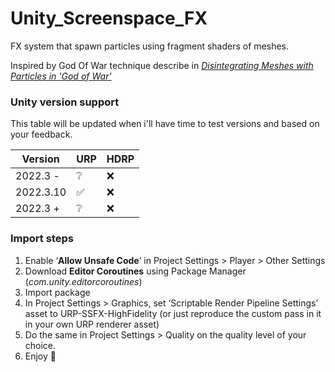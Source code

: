 # Unity_Screenspace_FX

FX system that spawn particles using fragment shaders of meshes. 

Inspired by God Of War technique describe in [*Disintegrating Meshes with Particles in 'God of War'*](https://www.youtube.com/watch?v=ajNSrTprWsg&t=711s)

### Unity version support
This table will be updated when i'll have time to test versions and based on your feedback.

| Version         | URP     | HDRP |
|--------------|-----------|------------|
| 2022.3 - | ❔      | ❌        |
| 2022.3.10 | ✅      | ❌        |
| 2022.3 +      | ❔  | ❌       |


### Import steps

1. Enable ‘**Allow Unsafe Code**’ in Project Settings > Player > Other Settings
2. Download **Editor Coroutines** using Package Manager (*com.unity.editorcoroutines*)
3. Import package
4. In Project Settings > Graphics, set ‘Scriptable Render Pipeline Settings’ asset to URP-SSFX-HighFidelity (or just reproduce the custom pass in it in your own URP renderer asset)
5. Do the same in Project Settings > Quality on the quality level of your choice.
6. Enjoy 🥳